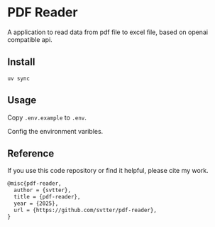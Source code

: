 # PDF Reader

A application to read data from pdf file to excel file, based on openai compatible api.

## Install

`uv sync`

## Usage

Copy `.env.example` to `.env`.

Config the environment varibles.

## Reference

If you use this code repository or find it helpful, please cite my work.

```latex
@misc{pdf-reader,
  author = {svtter},
  title = {pdf-reader},
  year = {2025},
  url = {https://github.com/svtter/pdf-reader},
}
```